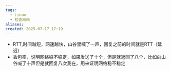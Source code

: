 ```yaml
---
tags:
  - Linux
  - 检查网络
aliases: 
created: 2025-07-17 17:19
---
```

- RTT,时间越短，网速越快，山谷里喊了一声，回复之前的时间就是RTT（延迟）
- 丢包率，说明网络稳不稳定，如果发送了十个，但是就返回了八个，比如向山谷喊了十声但是就回复八次我在，用来证明网络稳不稳定